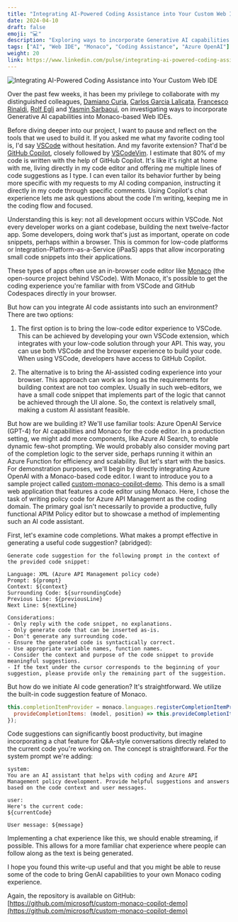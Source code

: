 ```yaml
---
title: "Integrating AI-Powered Coding Assistance into Your Custom Web IDE"
date: 2024-04-10
draft: false
emoji: "💻"
description: "Exploring ways to incorporate Generative AI capabilities into Monaco-based Web IDEs for enhanced coding experiences."
tags: ["AI", "Web IDE", "Monaco", "Coding Assistance", "Azure OpenAI"]
weight: 20
link: https://www.linkedin.com/pulse/integrating-ai-powered-coding-assistance-your-custom-web-aymen-furter-pahce/
---
```


![Integrating AI-Powered Coding Assistance into Your Custom Web IDE](/images/ai-powered-coding-assistance.png)

Over the past few weeks, it has been my privilege to collaborate with my distinguished colleagues, [Damiano Curia](https://ch.linkedin.com/in/damianocuria), [Carlos Garcia Lalicata](https://ch.linkedin.com/in/carlosgarcialalicata), [Francesco Rinaldi](https://ch.linkedin.com/in/frarin), [Rolf Egli](https://ch.linkedin.com/in/rolf-egli-32251513a) and [Yasmin Sarbaoui](https://ch.linkedin.com/in/yasmin-sarbaoui), on investigating ways to incorporate Generative AI capabilities into Monaco-based Web IDEs.

Before diving deeper into our project, I want to pause and reflect on the tools that we used to build it. If you asked me what my favorite coding tool is, I'd say [VSCode](https://code.visualstudio.com/) without hesitation. And my favorite extension? That'd be [GitHub Copilot](https://github.com/features/copilot), closely followed by [VSCodeVim](https://github.com/VSCodeVim/Vim). I estimate that 80% of my code is written with the help of GitHub Copilot. It's like it's right at home with me, living directly in my code editor and offering me multiple lines of code suggestions as I type. I can even tailor its behavior further by being more specific with my requests to my AI coding companion, instructing it directly in my code through specific comments. Using Copilot's chat experience lets me ask questions about the code I'm writing, keeping me in the coding flow and focused.

Understanding this is key: not all development occurs within VSCode. Not every developer works on a giant codebase, building the next twelve-factor app. Some developers, doing work that's just as important, operate on code snippets, perhaps within a browser. This is common for low-code platforms or Integration-Platform-as-a-Service (iPaaS) apps that allow incorporating small code snippets into their applications. 

These types of apps often use an in-browser code editor like [Monaco](https://github.com/microsoft/monaco-editor) (the open-source project behind VSCode). With Monaco, it's possible to get the coding experience you're familiar with from VSCode and GitHub Codespaces directly in your browser. 

But how can you integrate AI code assistants into such an environment? There are two options:

1. The first option is to bring the low-code editor experience to VSCode. This can be achieved by developing your own VSCode extension, which integrates with your low-code solution through your API. This way, you can use both VSCode and the browser experience to build your code. When using VSCode, developers have access to GitHub Copilot.

2. The alternative is to bring the AI-assisted coding experience into your browser. This approach can work as long as the requirements for building context are not too complex. Usually in such web-editors, we have a small code snippet that implements part of the logic that cannot be achieved through the UI alone. So, the context is relatively small, making a custom AI assistant feasible.

But how are we building it? We'll use familiar tools: Azure OpenAI Service (GPT-4) for AI capabilities and Monaco for the code editor. In a production setting, we might add more components, like Azure AI Search, to enable dynamic few-shot prompting. We would probably also consider moving part of the completion logic to the server side, perhaps running it within an Azure Function for efficiency and scalability. But let's start with the basics. For demonstration purposes, we'll begin by directly integrating Azure OpenAI with a Monaco-based code editor. I want to introduce you to a sample project called [custom-monaco-copilot-demo](https://github.com/microsoft/custom-monaco-copilot-demo). This demo is a small web application that features a code editor using Monaco. Here, I chose the task of writing policy code for Azure API Management as the coding domain. The primary goal isn't necessarily to provide a productive, fully functional APIM Policy editor but to showcase a method of implementing such an AI code assistant.

First, let's examine code completions. What makes a prompt effective in generating a useful code suggestion? (abridged):

```
Generate code suggestion for the following prompt in the context of the provided code snippet:

Language: XML (Azure API Management policy code)
Prompt: ${prompt}
Context: ${context}
Surrounding Code: ${surroundingCode}
Previous Line: ${previousLine}
Next Line: ${nextLine}

Considerations:
- Only reply with the code snippet, no explanations.
- Only generate code that can be inserted as-is.
- Don't generate any surrounding code.
- Ensure the generated code is syntactically correct.
- Use appropriate variable names, function names.
- Consider the context and purpose of the code snippet to provide meaningful suggestions.
- If the text under the cursor corresponds to the beginning of your suggestion, please provide only the remaining part of the suggestion.
```

But how do we initiate AI code generation? It's straightforward. We utilize the built-in code suggestion feature of Monaco.

```javascript
this.completionItemProvider = monaco.languages.registerCompletionItemProvider('xml', {
  provideCompletionItems: (model, position) => this.provideCompletionItems(model, position),
});
```

Code suggestions can significantly boost productivity, but imagine incorporating a chat feature for Q&A-style conversations directly related to the current code you're working on. The concept is straightforward. For the system prompt we're adding:

```
system:
You are an AI assistant that helps with coding and Azure API Management policy development. Provide helpful suggestions and answers based on the code context and user messages.

user:
Here's the current code:
${currentCode}

User message: ${message}
```

Implementing a chat experience like this, we should enable streaming, if possible. This allows for a more familiar chat experience where people can follow along as the text is being generated.

I hope you found this write-up useful and that you might be able to reuse some of the code to bring GenAI capabilities to your own Monaco coding experience. 

Again, the repository is available on GitHub: [https://github.com/microsoft/custom-monaco-copilot-demo](https://github.com/microsoft/custom-monaco-copilot-demo)